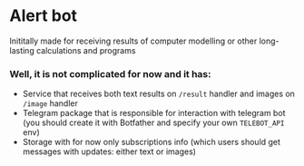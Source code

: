# Alert bot
Inititally made for receiving results of computer modelling or other long-lasting calculations and programs

### Well, it is not complicated for now and it has:
- Service that receives both text results on `/result` handler and images on `/image` handler
- Telegram package that is responsible for interaction with telegram bot (you should create it with Botfather and specify your own `TELEBOT_API` env) 
- Storage with for now only subscriptions info (which users should get messages with updates: either text or images)
